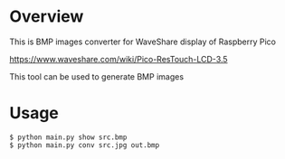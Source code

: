 # Overview

This is BMP images converter for WaveShare display of Raspberry Pico

https://www.waveshare.com/wiki/Pico-ResTouch-LCD-3.5

This tool can be used to generate BMP images

# Usage

```
$ python main.py show src.bmp
$ python main.py conv src.jpg out.bmp
```
